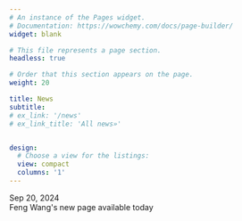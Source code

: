 ```yaml
---
# An instance of the Pages widget.
# Documentation: https://wowchemy.com/docs/page-builder/
widget: blank

# This file represents a page section.
headless: true

# Order that this section appears on the page.
weight: 20

title: News
subtitle:
# ex_link: '/news'  
# ex_link_title: 'All news»'  


design:
  # Choose a view for the listings:
  view: compact
  columns: '1'
---
```


<div class="row">
<div class="news-date col-3"> Sep 20, 2024</div> <div class="news-title  col-9">Feng Wang's new page available today</div>

</div>
